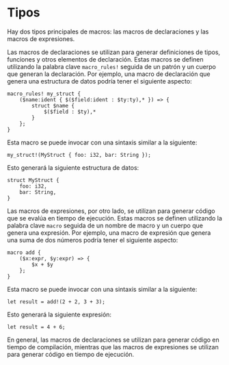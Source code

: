 # Tipos

Hay dos tipos principales de macros: las macros de declaraciones y las macros de expresiones.

Las macros de declaraciones se utilizan para generar definiciones de tipos, funciones y otros elementos de declaración. Estas macros se definen utilizando la palabra clave `macro_rules!` seguida de un patrón y un cuerpo que generan la declaración. Por ejemplo, una macro de declaración que genera una estructura de datos podría tener el siguiente aspecto:

```
macro_rules! my_struct {
    ($name:ident { $($field:ident : $ty:ty),* }) => {
        struct $name {
            $($field : $ty),*
        }
    };
}
```

Esta macro se puede invocar con una sintaxis similar a la siguiente:

```
my_struct!(MyStruct { foo: i32, bar: String });
```

Esto generará la siguiente estructura de datos:

```
struct MyStruct {
    foo: i32,
    bar: String,
}
```

Las macros de expresiones, por otro lado, se utilizan para generar código que se evalúa en tiempo de ejecución. Estas macros se definen utilizando la palabra clave `macro` seguida de un nombre de macro y un cuerpo que genera una expresión. Por ejemplo, una macro de expresión que genera una suma de dos números podría tener el siguiente aspecto:

```
macro add {
    ($x:expr, $y:expr) => {
        $x + $y
    };
}
```

Esta macro se puede invocar con una sintaxis similar a la siguiente:

```
let result = add!(2 + 2, 3 + 3);
```

Esto generará la siguiente expresión:

```
let result = 4 + 6;
```

En general, las macros de declaraciones se utilizan para generar código en tiempo de compilación, mientras que las macros de expresiones se utilizan para generar código en tiempo de ejecución.
